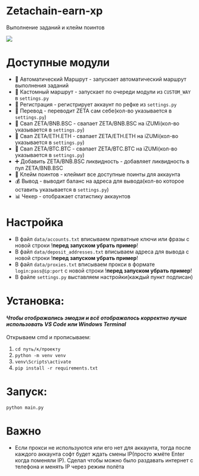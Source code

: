 # Zetachain-earn-xp
Выполнение заданий и клейм поинтов

<img src="https://i.postimg.cc/zv1xtxJL/image.png" /> 

# Доступные модули
* 🧠 Автоматический Маршрут - запускает автоматический маршрут выполнения заданий
* 🧠 Кастомный маршрут - запускает по очереди модули из `CUSTOM_WAY` в `settings.py`
* 📝 Регистрация - регистрирует аккаунт по рефке из `settings.py`
* 💸 Перевод - переводит ZETA сам себе(кол-во указывается в `settings.py`)
* 🔄 Свап ZETA/BNB.BSC - свапает ZETA/BNB.BSC  на iZUMi(кол-во указывается в `settings.py`)
* 🔄 Свап ZETA/ETH.ETH - свапает ZETA/ETH.ETH  на iZUMi(кол-во указывается в `settings.py`)
* 🔄 Свап ZETA/BTC.BTC - свапает ZETA/BTC.BTC  на iZUMi(кол-во указывается в `settings.py`)
* ➕ Добавить ZETA/BNB.BSC ликвидность - добавляет ликвидность в пул ZETA/BNB.BSC
* 🎁 Клейм поинтов - клеймит все доступные поинты для аккаунта
* 💰 Вывод - выводит баланс на адреса для вывода(кол-во которое оставить указывается в `settings.py`)
* 📊 Чекер - отображает статистику аккаунтов

# Настройка
* В файл `data/accounts.txt` вписываем приватные ключи или фразы с новой строки !**перед запуском убрать пример**!
* В файл `data/deposit_addresses.txt` вписываем адреса для вывода с новой строки !**перед запуском убрать пример**!
* В файл `data/proxies.txt` вписываем прокси в формате `login:pass@ip:port` с новой строки !**перед запуском убрать пример**!
* В файле `settings.py` выставляем настройки(каждый пункт подписан) 

# Установка:
#### *Чтобы отображались эмодзи и всё отображалось корректно лучше использовать VS Code или Windows Terminal*
Открываем cmd и прописываем:
1. `cd путь/к/проекту`
3. `python -m venv venv`
4. `venv\Scripts\activate`
5. `pip install -r requirements.txt`

# Запуск:
```
python main.py
```

# Важно
* Если прокси не используются или его нет для аккаунта, тогда после каждого аккаунта софт будет ждать смены IP(просто жмёте Enter когда поменяли IP). Сделал чтобы можно было раздавать интернет с телефона и менять IP через режим полёта
